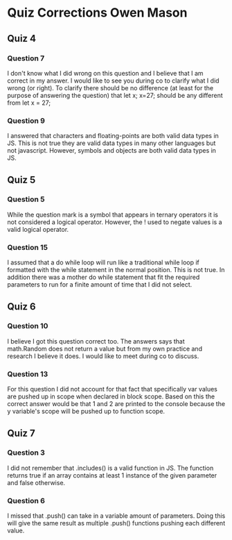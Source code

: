 # Quiz Corrections Owen Mason

## Quiz 4

### Question 7

I don't know what I did wrong on this question and I believe that I am correct in my answer. I would like to see you during co to clarify what I did wrong (or right). To clarify there should be no difference (at least for the purpose of answering the question) that let x; x=27; should be any different from let x = 27;

### Question 9

I answered that characters and floating-points are both valid data types in JS. This is not true they are valid data types in many other languages but not javascript. However, symbols and objects are both valid data types in JS.

## Quiz 5

### Question 5

While the question mark is a symbol that appears in ternary operators it is not considered a logical operator. However, the ! used to negate values is a valid logical operator.

### Question 15

I assumed that a do while loop will run like a traditional while loop if formatted with the while statement in the normal position. This is not true. In addition there was a mother do while statement that fit the required parameters to run for a finite amount of time that I did not select.

## Quiz 6

### Question 10

I believe I got this question correct too. The answers says that math.Random does not return a value but from my own practice and research I believe it does. I would like to meet during co to discuss.

### Question 13

For this question I did not account for that fact that specifically var values are pushed up in scope when declared in block scope. Based on this the correct answer would be that 1 and 2 are printed to the console because the y variable's scope will be pushed up to function scope. 

## Quiz 7

### Question 3 

I did not remember that .includes() is a valid function in JS. The function returns true if an array contains at least 1 instance of the given parameter and false otherwise.

### Question 6

I missed that .push() can take in a variable amount of parameters. Doing this will give the same result as multiple .push() functions pushing each different value.